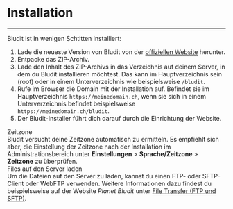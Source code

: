 # Installation
<!-- Position: 3 -->
---
Bludit ist in wenigen Schtitten installiert:

1. Lade die neueste Version von Bludit von der [offiziellen Website](https://www.bludit.com/de/) herunter.
2. Entpacke das ZIP-Archiv.
3. Lade den Inhalt des ZIP-Archivs in das Verzeichnis auf deinem Server, in dem du Bludit installieren möchtest. Das kann im Hauptverzeichnis sein (root) oder in einem Unterverzeichnis wie beispielsweise `/bludit`.
4. Rufe im Browser die Domain mit der Installation auf. Befindet sie im Hauptverzeichnis `https://meinedomain.ch`, wenn sie sich in einem Unterverzeichnis befindet beispielsweise `https://meinedomain.ch/bludit`.
5. Der Bludit-Installer führt dich darauf durch die Einrichtung der Website.

<div class="note">
<div class="title">Zeitzone</div>
Bludit versucht deine Zeitzone automatisch zu ermitteln. Es empfiehlt sich aber, die Einstellung der Zeitzone nach der Installation   im Administrationsbereich unter <strong>Einstellungen</strong> > <strong>Sprache/Zeitzone</strong> > <strong>Zeitzone</strong> zu überprüfen.
</div>

<div class="note">
<div class="title">Files auf den Server laden</div>
Um die Dateien auf den Server zu laden, kannst du einen FTP- oder SFTP-Client oder WebFTP verwenden. Weitere Informationen dazu findest du beispielsweise auf der Website <em>Planet Bludit</em> unter <a href="https://planet-bludit.ch/installation/file-transfer-ftp-und-sftp" target="_blank">File Transfer (FTP und SFTP)</a>.
</div>
